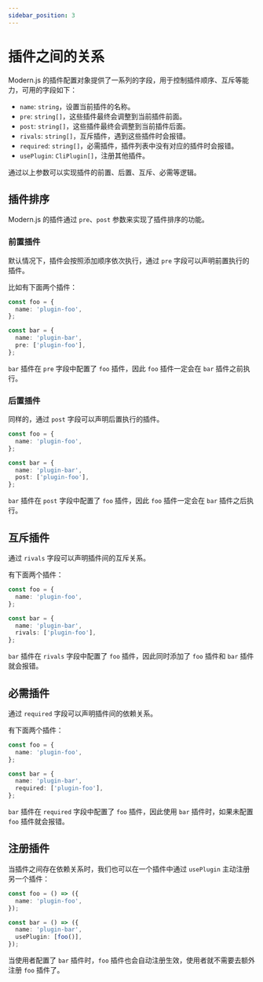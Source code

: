 ```yaml
---
sidebar_position: 3
---
```


# 插件之间的关系

Modern.js 的插件配置对象提供了一系列的字段，用于控制插件顺序、互斥等能力，可用的字段如下：

- `name`: `string`，设置当前插件的名称。
- `pre`: `string[]`，这些插件最终会调整到当前插件前面。
- `post`: `string[]`，这些插件最终会调整到当前插件后面。
- `rivals`: `string[]`，互斥插件，遇到这些插件时会报错。
- `required`: `string[]`，必需插件，插件列表中没有对应的插件时会报错。
- `usePlugin`: `CliPlugin[]`，注册其他插件。

通过以上参数可以实现插件的前置、后置、互斥、必需等逻辑。

## 插件排序

Modern.js 的插件通过 `pre`、`post` 参数来实现了插件排序的功能。

### 前置插件

默认情况下，插件会按照添加顺序依次执行，通过 `pre` 字段可以声明前置执行的插件。

比如有下面两个插件：

```ts title=foo.ts
const foo = {
  name: 'plugin-foo',
};
```

```ts title=bar.ts
const bar = {
  name: 'plugin-bar',
  pre: ['plugin-foo'],
};
```

`bar` 插件在 `pre` 字段中配置了 `foo` 插件，因此 `foo` 插件一定会在 `bar` 插件之前执行。

### 后置插件

同样的，通过 `post` 字段可以声明后置执行的插件。

```ts title=foo.ts
const foo = {
  name: 'plugin-foo',
};
```

```ts title=bar.ts
const bar = {
  name: 'plugin-bar',
  post: ['plugin-foo'],
};
```

`bar` 插件在 `post` 字段中配置了 `foo` 插件，因此 `foo` 插件一定会在 `bar` 插件之后执行。

## 互斥插件

通过 `rivals` 字段可以声明插件间的互斥关系。

有下面两个插件：

```ts title=foo.ts
const foo = {
  name: 'plugin-foo',
};
```

```ts title=bar.ts
const bar = {
  name: 'plugin-bar',
  rivals: ['plugin-foo'],
};
```

`bar` 插件在 `rivals` 字段中配置了 `foo` 插件，因此同时添加了 `foo` 插件和 `bar` 插件就会报错。

## 必需插件

通过 `required` 字段可以声明插件间的依赖关系。

有下面两个插件：

```ts title=foo.ts
const foo = {
  name: 'plugin-foo',
};
```

```ts title=bar.ts
const bar = {
  name: 'plugin-bar',
  required: ['plugin-foo'],
};
```

`bar` 插件在 `required` 字段中配置了 `foo` 插件，因此使用 `bar` 插件时，如果未配置 `foo` 插件就会报错。

## 注册插件

当插件之间存在依赖关系时，我们也可以在一个插件中通过 `usePlugin` 主动注册另一个插件：

```ts title=foo.ts
const foo = () => ({
  name: 'plugin-foo',
});

const bar = () => ({
  name: 'plugin-bar',
  usePlugin: [foo()],
});
```

当使用者配置了 `bar` 插件时，`foo` 插件也会自动注册生效，使用者就不需要去额外注册 `foo` 插件了。
